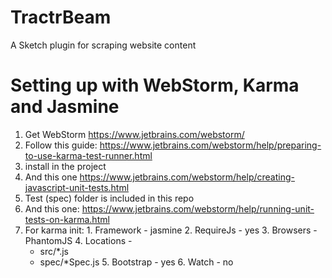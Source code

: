 # TractrBeam
A Sketch plugin for scraping website content

# Setting up with WebStorm, Karma and Jasmine

1. Get WebStorm https://www.jetbrains.com/webstorm/
2. Follow this guide: https://www.jetbrains.com/webstorm/help/preparing-to-use-karma-test-runner.html
  1. install in the project
3. And this one https://www.jetbrains.com/webstorm/help/creating-javascript-unit-tests.html
  1. Test (spec) folder is included in this repo
4. And this one: https://www.jetbrains.com/webstorm/help/running-unit-tests-on-karma.html
  1. For karma init:
    1. Framework - jasmine
    2. RequireJs - yes
    3. Browsers - PhantomJS
    4. Locations -
      * src/*.js
      * spec/*Spec.js
    5. Bootstrap - yes
    6. Watch - no
